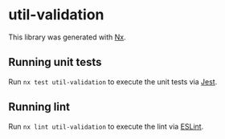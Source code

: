 # util-validation

This library was generated with [Nx](https://nx.dev).

## Running unit tests

Run `nx test util-validation` to execute the unit tests via [Jest](https://jestjs.io).

## Running lint

Run `nx lint util-validation` to execute the lint via [ESLint](https://eslint.org/).
